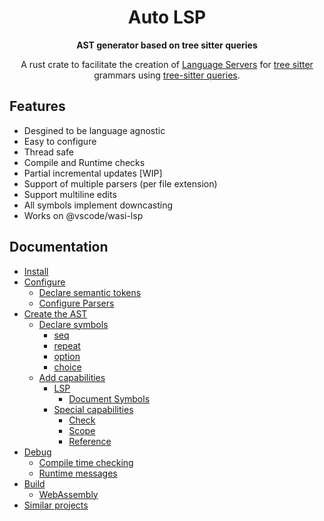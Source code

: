 <div align="center">
  <h1>Auto LSP</h1>
  <p>
    <strong>AST generator based on tree sitter queries</strong>
  </p>

A rust crate to facilitate the creation of [Language Servers](https://microsoft.github.io/language-server-protocol/) for [tree sitter](https://tree-sitter.github.io/tree-sitter/) grammars using [tree-sitter queries](https://tree-sitter.github.io/tree-sitter/using-parsers/queries/1-syntax.html).

 </div> 

## Features

- Desgined to be language agnostic
- Easy to configure 
- Thread safe
- Compile and Runtime checks
- Partial incremental updates [WIP]
- Support of multiple parsers (per file extension)
- Support multiline edits
- All symbols implement downcasting
- Works on @vscode/wasi-lsp

## Documentation

- [Install](#install)
- [Configure](#configure)
    - [Declare semantic tokens]()
    - [Configure Parsers]() 
- [Create the AST]()
    - [Declare symbols]()
        - [seq]()
        - [repeat]()
        - [option]()
        - [choice]()
    - [Add capabilities]()
        - [LSP]()
            - [Document Symbols]()
        - [Special capabilities]()
            - [Check]()
            - [Scope]()
            - [Reference]()
- [Debug]()
    - [Compile time checking]()
    - [Runtime messages]()
- [Build]()
    - [WebAssembly]()              
- [Similar projects](#similar-projects)    
